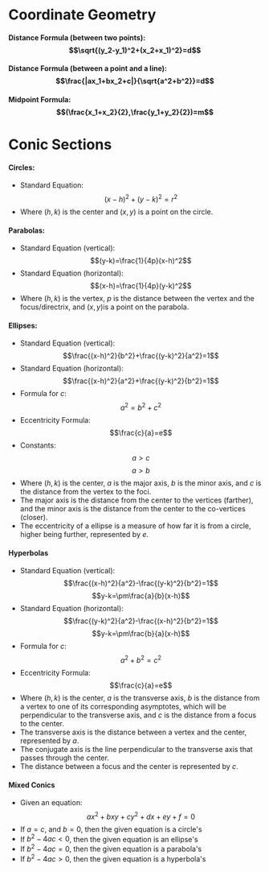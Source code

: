 # Coordinate Geometry

#### Distance Formula (between two points): $$\sqrt{(y_2-y_1)^2+(x_2+x_1)^2}=d$$

#### Distance Formula (between a point and a line): $$\frac{|ax_1+bx_2+c|}{\sqrt{a^2+b^2}}=d$$

#### Midpoint Formula: $$(\frac{x_1+x_2}{2},\frac{y_1+y_2}{2})=m$$

# Conic Sections

#### Circles: 

 * Standard Equation: $$(x-h)^2+(y-k)^2=r^2$$
 * Where $(h, k)$ is the center and $(x, y)$ is a point on the circle.

#### Parabolas:

* Standard Equation (vertical): $$(y-k)=\frac{1}{4p}(x-h)^2$$
* Standard Equation (horizontal): $$(x-h)=\frac{1}{4p}(y-k)^2$$
* Where $(h, k)$ is the vertex, $p$ is the distance between the vertex and the focus/directrix, and $(x, y)$is a point on the parabola.

#### Ellipses:

* Standard Equation (vertical): $$\frac{(x-h)^2}{b^2}+\frac{(y-k)^2}{a^2}=1$$
* Standard Equation (horizontal): $$\frac{(x-h)^2}{a^2}+\frac{(y-k)^2}{b^2}=1$$
* Formula for $c$: $$a^2=b^2+c^2$$
* Eccentricity Formula: $$\frac{c}{a}=e$$
* Constants: $$a>c$$ $$a>b$$
* Where $(h, k)$ is the center, $a$ is the major axis, $b$ is the minor axis, and $c$ is the distance from the vertex to the foci.
* The major axis is the distance from the center to the vertices (farther), and the minor axis is the distance from the center to the co-vertices (closer).
* The eccentricity of a ellipse is a measure of how far it is from a circle, higher being further, represented by $e$.

#### Hyperbolas

* Standard Equation (vertical): $$\frac{(x-h)^2}{a^2}-\frac{(y-k)^2}{b^2}=1$$ $$y-k=\pm\frac{a}{b}(x-h)$$
* Standard Equation (horizontal): $$\frac{(y-k)^2}{a^2}-\frac{(x-h)^2}{b^2}=1$$ $$y-k=\pm\frac{b}{a}(x-h)$$
* Formula for $c$: $$a^2+b^2=c^2$$
* Eccentricity Formula: $$\frac{c}{a}=e$$
* Where $(h, k)$ is the center, $a$ is the transverse axis, $b$ is the distance from a vertex to one of its corresponding asymptotes, which will be perpendicular to the transverse axis, and $c$ is the distance from a focus to the center.
* The transverse axis is the distance between a vertex and the center, represented by $a$.
* The conjugate axis is the line perpendicular to the transverse axis that passes through the center.
* The distance between a focus and the center is represented by $c$.

#### Mixed Conics
* Given an equation: $$ax^2+bxy+cy^2+dx+ey+f=0$$
* If $a=c$, and $b=0$, then the given equation is a circle's
* If $b^2-4ac<0$, then the given equation is an ellipse's
* If $b^2-4ac=0$, then the given equation is a parabola's
* If $b^2-4ac>0$, then the given equation is a hyperbola's
